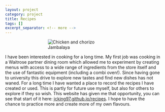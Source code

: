 ```yaml
---
layout: project
category: project
title: Recipes
tags: []
excerpt_separator: <!-- more -->
---
```


<div class="row">
    <div class="col">
        <img src="{{ 'assets/img/jambalaya.jpg' | relative_url }}" alt="Chicken and chorizo Jambalaya" style="max-width: 45%; display: block; margin-right: auto; margin-left: auto;">
    </div>
    <div class="col">
        <p>
        I have been interested in cooking for a long time. My first job was cooking in a Waitrose partner dining room which allowed me to experiment by creating menus with access to a wide range of ingredients from the store itself and the use of fantastic equipment (including a combi oven!). Since having gone to university this drive to explore new tastes and find new dishes has not waned. For a long time I have wanted a place to record the recipes I have created or used. This is partly for future use myself, but also for others to explore if they so wish. This website has given me that opportunity, you can see that start of it here: <a href="{{ 'recipes#navbar' | relative_url }}">jcking97.github.io/recipes</a>. I hope to have the chance to practice more and create more of my own flavours.
        </p>
    </div>
</div>


